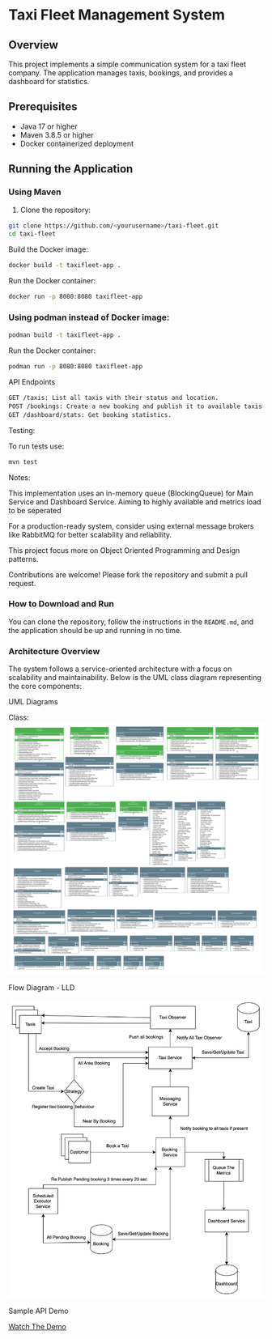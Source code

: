 
# Taxi Fleet Management System

## Overview

This project implements a simple communication system for a taxi fleet company. The application manages taxis, bookings, and provides a dashboard for statistics.

## Prerequisites

- Java 17 or higher
- Maven 3.8.5 or higher
- Docker containerized deployment

## Running the Application

### Using Maven

1. Clone the repository:
```sh
git clone https://github.com/<yourusername>/taxi-fleet.git
cd taxi-fleet
```   
Build the Docker image:
```sh
docker build -t taxifleet-app .
````
Run the Docker container:
   ```sh
docker run -p 8080:8080 taxifleet-app
 ```

### Using podman instead of Docker image:
```sh
podman build -t taxifleet-app .
````
Run the Docker container:
   ```sh
podman run -p 8080:8080 taxifleet-app
 ```

API Endpoints
   ```sh
GET /taxis: List all taxis with their status and location.
POST /bookings: Create a new booking and publish it to available taxis.
GET /dashboard/stats: Get booking statistics.
```
Testing:

To run tests use:
   ```sh
 mvn test
  ```

Notes:

This implementation uses an in-memory queue (BlockingQueue) for Main Service and Dashboard Service. Aiming to highly available and metrics load to be seperated

For a production-ready system, consider using external message brokers like RabbitMQ for better scalability and reliability.

This project focus more on Object Oriented Programming and Design patterns.

Contributions are welcome! Please fork the repository and submit a pull request.

### How to Download and Run

You can clone the repository, follow the instructions in the `README.md`, and the application should be up and running in no time.


### Architecture Overview

The system follows a service-oriented architecture with a focus on scalability and maintainability. Below is the UML class diagram representing the core components:




UML Diagrams

Class:
![TaxiUML.svg](TaxiUML.svg)

Flow Diagram - LLD

![img_1.png](img_1.png)

Sample API Demo

[Watch The Demo](https://youtu.be/4Lu-KPF7LdU)